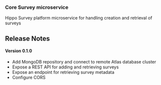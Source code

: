 ### Core Survey microservice
Hippo Survey platform microservice for handling creation and retrieval of surveys

## Release Notes

#### Version 0.1.0
* Add MongoDB repository and connect to remote Atlas database cluster
* Expose a REST API for adding and retrieving surveys
* Expose an endpoint for retrieving survey metadata
* Configure CORS
